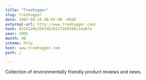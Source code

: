 ```yaml
---
title: "Treehugger"
slug: treehugger
date: 2005-08-18 08:03:40 -0500
external-url: http://www.treehugger.com/
hash: 8524220e356fd62b52716d588c3ae07a
year: 2005
month: 08
scheme: http
host: www.treehugger.com
path: /

---
```


Collection of environmentally friendly product reviews and news.
